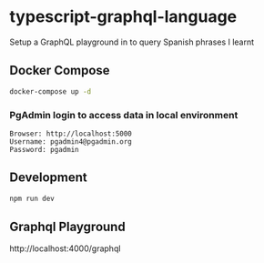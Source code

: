 # typescript-graphql-language
Setup a GraphQL playground in to query Spanish phrases I learnt

## Docker Compose
``` bash
docker-compose up -d
```

### PgAdmin login to access data in local environment
```
Browser: http://localhost:5000
Username: pgadmin4@pgadmin.org
Password: pgadmin
```

## Development
``` bash
npm run dev
```

## Graphql Playground
http://localhost:4000/graphql